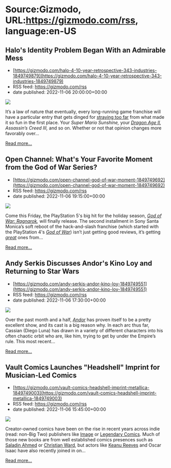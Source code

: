 # Source:Gizmodo, URL:https://gizmodo.com/rss, language:en-US

## Halo's Identity Problem Began With an Admirable Mess
 - [https://gizmodo.com/halo-4-10-year-retrospective-343-industries-1849749879](https://gizmodo.com/halo-4-10-year-retrospective-343-industries-1849749879)
 - RSS feed: https://gizmodo.com/rss
 - date published: 2022-11-06 20:00:00+00:00

<img src="https://i.kinja-img.com/gawker-media/image/upload/s---7IoHLZ7--/c_fit,fl_progressive,q_80,w_636/a85661024bd7d678bb6ba61a3b62174b.jpg" /><p>It’s a law of nature that eventually, every long-running game franchise will have a particular entry that gets dinged for <a href="https://gizmodo.com/i-m-still-trying-to-figure-out-how-i-feel-about-mass-ef-1794091348">straying too far</a> from what made it so fun in the first place. Your <em>Super Mario Sunshine, </em>your <a href="https://gizmodo.com/why-i-still-love-dragonage-ii-no-matter-what-anyone-sa-1709123333"><em>Dragon Age II</em></a><em>, Assassin’s Creed III, </em>and so on. Whether or not that opinion changes more favorably over…</p><p><a href="https://gizmodo.com/halo-4-10-year-retrospective-343-industries-1849749879">Read more...</a></p>

## Open Channel: What's Your Favorite Moment from the God of War Series?
 - [https://gizmodo.com/open-channel-god-of-war-moment-1849749692](https://gizmodo.com/open-channel-god-of-war-moment-1849749692)
 - RSS feed: https://gizmodo.com/rss
 - date published: 2022-11-06 19:15:00+00:00

<img src="https://i.kinja-img.com/gawker-media/image/upload/s--izHdhP0G--/c_fit,fl_progressive,q_80,w_636/b4554a145ed592bce2af7400788e7693.jpg" /><p>Come this Friday, the PlayStation 5's big hit for the holiday season, <a href="https://gizmodo.com/wheel-of-times-showrunner-might-bring-god-of-war-to-ama-1848618668"><em>God of War: Ragnarok</em></a><em>, </em>will finally release. The second installment in Sony Santa Monica’s soft reboot of the hack-and-slash franchise (which started with the PlayStation 4's <a href="https://gizmodo.com/the-director-of-god-of-war-has-interesting-ideas-about-1828774195"><em>God of War</em></a>) isn’t just getting good reviews, it’s getting <a href="https://kotaku.com/god-of-war-ragnarok-review-release-date-ps4-ps5-spear-1849734382"><em>great</em></a><em> </em>ones from…</p><p><a href="https://gizmodo.com/open-channel-god-of-war-moment-1849749692">Read more...</a></p>

## Andy Serkis Discusses Andor's Kino Loy and Returning to Star Wars
 - [https://gizmodo.com/andy-serkis-andor-kino-loy-1849749551](https://gizmodo.com/andy-serkis-andor-kino-loy-1849749551)
 - RSS feed: https://gizmodo.com/rss
 - date published: 2022-11-06 17:30:00+00:00

<img src="https://i.kinja-img.com/gawker-media/image/upload/s--N8biUXUf--/c_fit,fl_progressive,q_80,w_636/e15e052ae466da8004b55effb09743ec.jpg" /><p>Over the past month and a half, <a href="https://gizmodo.com/star-wars-andor-disney-plus-season-2-directors-revealed-1849740617"><em>Andor</em></a><em> </em>has proven itself to be a pretty excellent show, and its cast is a big reason why. In each arc thus far, Cassian (Diego Luna) has drawn in a variety of different characters into his often chaotic orbit who are, like him, trying to get by under the Empire’s rule. This most recent…</p><p><a href="https://gizmodo.com/andy-serkis-andor-kino-loy-1849749551">Read more...</a></p>

## Vault Comics Launches "Headshell" Imprint for Musician-Led Comics
 - [https://gizmodo.com/vault-comics-headshell-imprint-metallica-1849749003](https://gizmodo.com/vault-comics-headshell-imprint-metallica-1849749003)
 - RSS feed: https://gizmodo.com/rss
 - date published: 2022-11-06 15:45:00+00:00

<img src="https://i.kinja-img.com/gawker-media/image/upload/s--rcyMDM1V--/c_fit,fl_progressive,q_80,w_636/fa29634480fdf3e528eb01e9ef0a1bf5.png" /><p>Creator-owned comics have been on the rise in recent years across indie (read: non-Big Two) publishers like <a href="https://gizmodo.com/radiant-black-supermassive-2-image-comics-1849466802">Image</a> or <a href="https://gizmodo.com/oscar-isaac-head-wounds-sparrow-comic-book-legendary-1849712050">Legendary Comics</a>. Much of those new books are from well established comics presences such as <a href="https://gizmodo.com/saladin-ahmed-and-megan-levens-new-comic-starsigns-is-f-1848035749">Saladin Ahmed</a> or <a href="https://gizmodo.com/marvels-king-of-the-inhumans-is-getting-his-first-ever-1789261128">Christian Ward</a>, but actors like <a href="https://gizmodo.com/keanu-reeves-brzrkr-comic-netflix-anime-adaptation-1849324390">Keanu Reeves</a> and Oscar Isaac have also recently joined in on…</p><p><a href="https://gizmodo.com/vault-comics-headshell-imprint-metallica-1849749003">Read more...</a></p>

